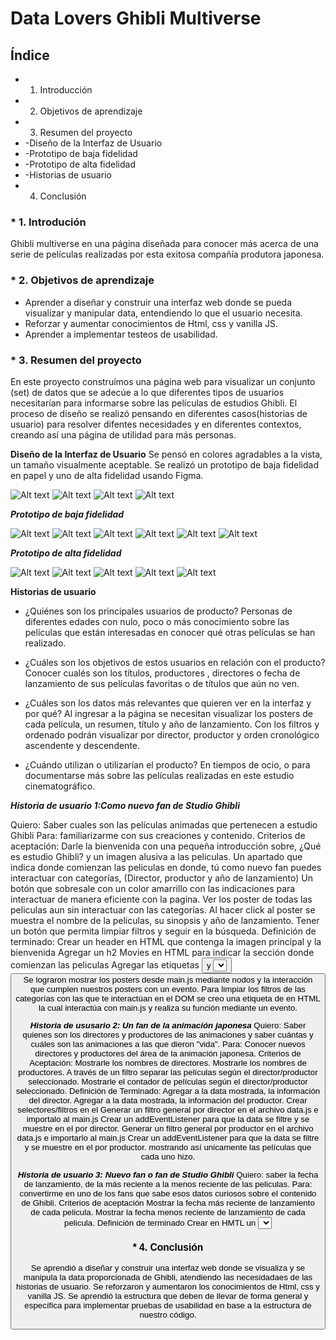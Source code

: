 # Data Lovers Ghibli Multiverse

## Índice
* 1. Introducción
* 2. Objetivos de aprendizaje
* 3. Resumen del proyecto
* -Diseño de la Interfaz de Usuario
* -Prototipo de baja fidelidad
* -Prototipo de alta fidelidad
* -Historias de usuario
* 4. Conclusión

### * 1. Introdución

Ghibli multiverse en una página diseñada para conocer más acerca de una serie de películas realizadas por esta exitosa compañía produtora japonesa.

### * 2. Objetivos de aprendizaje

- Aprender a diseñar y construir una interfaz web donde se pueda visualizar y manipular data, entendiendo lo que el usuario necesita.
- Reforzar y aumentar conocimientos de Html, css y vanilla JS.
- Aprender a implementar testeos de usabilidad.

### * 3. Resumen del proyecto

En este proyecto construímos una página web para visualizar un conjunto (set) de datos que se adecúe a lo que diferentes tipos de usuarios necesitarían para informarse sobre las películas de estudios Ghibli.
El proceso de diseño se realizó pensando en diferentes casos(historias de usuario) para resolver difentes necesidades y en diferentes contextos, creando así una página de utilidad para más personas.

**Diseño de la Interfaz de Usuario**
Se pensó en colores agradables a la vista, un tamaño visualmente aceptable. Se realizó un prototipo de baja fidelidad en papel y uno de alta fidelidad usando Figma.

![Alt text](img/Peliculas%20Ghibli/principal1.png)
![Alt text](img/Peliculas%20Ghibli/principal2.png)
![Alt text](img/Peliculas%20Ghibli/principal3.png)
![Alt text](img/Peliculas%20Ghibli/principal4.png)

***Prototipo de baja fidelidad***

![Alt text](img/Peliculas%20Ghibli/baja1.jpg)
![Alt text](img/Peliculas%20Ghibli/baja2.jpg)
![Alt text](img/Peliculas%20Ghibli/baja3.jpg)
![Alt text](img/Peliculas%20Ghibli/baja4.jpg)
![Alt text](img/Peliculas%20Ghibli/baja5.jpg)
![Alt text](img/Peliculas%20Ghibli/baja6.jpg)

***Prototipo de alta fidelidad***

![Alt text](img/Peliculas%20Ghibli/alta2.png)
![Alt text](img/Peliculas%20Ghibli/alta1.png)
![Alt text](img/Peliculas%20Ghibli/alta3.png)
![Alt text](img/Peliculas%20Ghibli/alta4.png)
![Alt text](img/Peliculas%20Ghibli/alta6.png)

**Historias de usuario**

* ¿Quiénes son los principales usuarios de producto?
Personas de diferentes edades con nulo, poco o más conocimiento sobre las películas que están interesadas en conocer qué otras películas se han realizado.

* ¿Cuáles son los objetivos de estos usuarios en relación con el producto?
Conocer cualés son los títulos, productores , directores o fecha de lanzamiento de sus películas favoritas o de títulos que aún no ven.

* ¿Cuáles son los datos más relevantes que quieren ver en la interfaz y por qué?
Al ingresar a la página se necesitan visualizar los posters de cada película, un resumen, título y año de lanzamiento. Con los filtros y ordenado podrán visualizar por director, productor y orden cronológico ascendente y descendente.

* ¿Cuándo utilizan o utilizarían el producto?
En tiempos de ocio, o para documentarse más sobre las películas realizadas en este estudio cinematográfico.

***Historia de usuario 1:Como nuevo fan de Studio Ghibli***

Quiero: Saber cuales son las películas animadas que pertenecen a estudio Ghibli
Para: familiarizarme con sus creaciones y contenido.
Criterios de aceptación:
Darle la bienvenida con una pequeña introducción sobre, ¿Qué es estudio Ghibli? y un imagen alusiva a las peliculas.
Un apartado que indica donde comienzan las peliculas en donde, tú como nuevo fan puedes interactuar con categorías, (Director, productor y año de lanzamiento)
Un botón que sobresale con un color amarrillo con las indicaciones para interactuar de manera eficiente con la pagina.
Ver los poster de todas las peliculas aun sin interactuar con las categorías.
Al hacer click al poster se muestra el nombre de la peliculas, su sinopsis y año de lanzamiento.
Tener un botón que permita limpiar filtros y seguir en la búsqueda.
Definición de terminado:
Crear un header en HTML que contenga la imagen principal y la bienvenida
Agregar un h2 Movies en HTML para indicar la sección donde comienzan las peliculas
Agregar las etiquetas <button> y <Select> de acuerdo a las categorías que queríamos agregar  para la interacción en nuestra pagina
Las indicaciones para interactuar con los posters se muestras en HTML en la etiqueta de <button>
Se lograron mostrar los posters desde main.js mediante nodos y la interacción que cumplen nuestros posters con un evento.
Para limpiar los filtros de las categorías con las que te interactúan en el DOM se creo una etiqueta de <botton> en HTML la cual interactúa con main.js y realiza su función mediante un evento.

***Historia de ususario 2: Un fan de la animación japonesa***
Quiero: Saber quienes son los directores y productores de las animaciones y saber cuántas y cuáles son las animaciones a las que dieron "vida".
Para: Conocer nuevos directores y productores del área de la animación japonesa.
Criterios de Aceptación:
Mostrarle los nombres de directores.
Mostrarle los nombres de productores.
A través de un filtro separar las películas según el director/productor seleccionado.
Mostrarle el contador de películas según el director/productor seleccionado.
Definición de Terminado:
Agregar a la data mostrada, la información del director.
Agregar a la data mostrada, la información del productor.
Crear selectores/filtros en el <html>
Generar un filtro general por director en el archivo data.js e importalo al main.js
Crear un addEventListener para que la data se filtre y se muestre en el <html> por director.
Generar un filtro general por productor en el archivo data.js e importarlo al main.js
Crear un addEventListener para que la data se filtre y se muestre en el <html> por productor.
mostrando así unicamente las películas que cada uno hizo.

***Historia de usuario  3: Nuevo fan o fan de Studio Ghibli***
Quiero: saber la fecha de lanzamiento, de la más reciente a la menos reciente de las peliculas.
Para: convertirme en uno de los fans que sabe esos datos curiosos sobre el contenido de Ghibli.
Criterios de aceptación
Mostrar la fecha más reciente de lanzamiento de cada pelicula.
Mostrar la fecha menos reciente de lanzamiento de cada pelicula.
Definición de terminado
Crear en HMTL un <select> que tenga las categorías deseadas: la mas reciente y menos reciente .
Vincular la data proporcionada de Ghibli, específicamente la de su lanzamiento para manipular el orden con un sort
Vincular HTML con main.js para su interacción y main.js con data.js para su correcta funcionalidad.
Los posters tanto como la información responden al sort.
***Historia de ususario 4:Interesado en saber más sobre cada película en específico***
Quiero: Saber más sobre una película, un breve resumen que me atrape, con su título y año de lanzamiento.
Para: tener mejor contexto de qué trata y su nombre en inglés para su fácil búsqueda en plataformas de straming.
Criterios de aceptación
Mostrar la información con un breve resumen, año y título de una manera dinámica dando click a cada tarjeta.
Definición de terminado
En main.js creamos elementos(document.createElement) que estuvieran agregados en un contendor trasero, que sólo se visualizara al momento de generar el evento"click" con clases show/hide. Se manejó la información añadiendo clases directamente en main.js (classList.add) para posteriomente darle estilos.

### * 4. Conclusión
Se aprendió a diseñar y construir una interfaz web donde se visualiza y se manipula la data proporcionada de Ghibli, atendiendo las necesidadaes de las historias de usuario.
Se reforzaron y aumentaron los conocimientos de Html, css y vanilla JS.
Se aprendió la estructura que deben de llevar de forma general y específica para implementar pruebas de usabilidad en base a la estructura de nuestro código. 